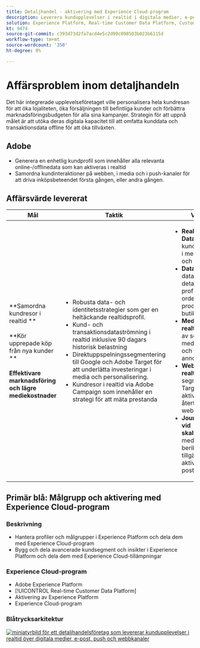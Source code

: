 ```yaml
---
title: Detaljhandel - aktivering med Experience Cloud-program
description: Leverera kundupplevelser i realtid i digitala medier, e-post, push och webbkanaler.
solution: Experience Platform, Real-time Customer Data Platform, Customer Journey Analytics, Journey Orchestration, Campaign, Analytics, Target
kt: 9474
source-git-commit: c393d73d2fa7acd4e5c2d99c098503b023b6115d
workflow-type: tm+mt
source-wordcount: '350'
ht-degree: 0%

---
```



# Affärsproblem inom detaljhandeln

Det här integrerade upplevelseföretaget ville personalisera hela kundresan för att öka lojaliteten, öka försäljningen till befintliga kunder och förbättra marknadsföringsbudgeten för alla sina kampanjer. Strategin för att uppnå målet är att utöka deras digitala kapacitet till att omfatta kunddata och transaktionsdata offline för att öka tillväxten.

## Adobe

* Generera en enhetlig kundprofil som innehåller alla relevanta online-/offlinedata som kan aktiveras i realtid
* Samordna kundinteraktioner på webben, i media och i push-kanaler för att driva inköpsbeteendet första gången, eller andra gången.

## Affärsvärde levererat

| Mål | Taktik | Värdet upplåst |
|---|---|---|
| **Samordna kundresor i realtid **<br></br>**Kör upprepade köp från nya kunder **<br></br>**Effektivare marknadsföring och lägre mediekostnader**</ul> | <ul><li>Robusta data- och identitetsstrategier som ger en heltäckande realtidsprofil.</li><li>Kund- och transaktionsdataströmning i realtid inklusive 90 dagars historisk belastning</li><li>Direktuppspelningssegmentering till Google och Adobe Target för att underlätta investeringar i media och personalisering.</li><li>Kundresor i realtid via Adobe Campaign som innehåller en strategi för att mäta prestanda</li></ul> | <ul><li><strong>Real-time Customer Data Platform:</strong> Leverera kundupplevelser i realtid i medier, e-post, push och på webben</li><li><strong>Datakällor:</strong> Strömmande data som täcker detaljhandlarens profilbutiker, ordersystem, produktkatalog och butiker.</li><li><strong>Medieaktivering i realtid:</strong>Direktuppspelning av segment i Google-medier för attribuering och undertryckande av annonser</li><li><strong>Webbpersonalisering i realtid:</strong>Strömma segment ut till Adobe Target för att kunna aktivera på återförsäljarens webbupplevelse.</li><li><strong>Journey Orchestration vid skalförändring:</strong>Utlösta meddelanden i realtid berikade med alla tillgängliga kunddata och aktiverade realtid i e-post- och push-kanaler</li></ul> |

## Primär blå: Målgrupp och aktivering med Experience Cloud-program

### Beskrivning

<ul><li>Hantera profiler och målgrupper i Experience Platform och dela dem med Experience Cloud-program</li><li>Bygg och dela avancerade kundsegment och insikter i Experience Platform och dela dem med Experience Cloud-tillämpningar</li></ul>

### Experience Cloud-program

<ul><li>Adobe Experience Platform</li><li>[!UICONTROL Real-time Customer Data Platform]</li><li>Aktivering av Experience Platform</li><li>Experience Cloud-program</li></ul>

### Blåtrycksarkitektur

<a href="https://experienceleague.adobe.com/docs/blueprints-learn/architecture/audience-activation/platform-and-applications.html?lang=en"><img alt="miniatyrbild för ett detaljhandelsföretag som levererar kundupplevelser i realtid över digitala medier, e-post, push och webbkanaler" src="https://experienceleague.adobe.com/docs/blueprints-learn/assets/aep+apps_vertical.svg?lang=en"/></a>




